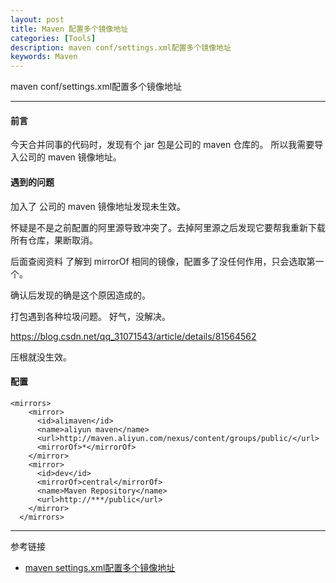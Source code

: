 ```yaml
---
layout: post
title: Maven 配置多个镜像地址
categories: [Tools]
description: maven conf/settings.xml配置多个镜像地址
keywords: Maven
---
```


maven conf/settings.xml配置多个镜像地址

---

#### 前言

今天合并同事的代码时，发现有个 jar 包是公司的 maven 仓库的。
所以我需要导入公司的 maven 镜像地址。

#### 遇到的问题

加入了 公司的 maven 镜像地址发现未生效。

怀疑是不是之前配置的阿里源导致冲突了。去掉阿里源之后发现它要帮我重新下载所有仓库，果断取消。

后面查阅资料 了解到 mirrorOf 相同的镜像，配置多了没任何作用，只会选取第一个。

确认后发现的确是这个原因造成的。

打包遇到各种垃圾问题。 好气，没解决。

https://blog.csdn.net/qq_31071543/article/details/81564562

压根就没生效。

#### 配置

``` 
<mirrors>
    <mirror>
      <id>alimaven</id>
      <name>aliyun maven</name>
      <url>http://maven.aliyun.com/nexus/content/groups/public/</url>
      <mirrorOf>*</mirrorOf>
    </mirror>
    <mirror>
      <id>dev</id>
      <mirrorOf>central</mirrorOf>
      <name>Maven Repository</name>
      <url>http://***/public</url>
    </mirror>
  </mirrors>
```

---
参考链接
* [maven settings.xml配置多个镜像地址](https://blog.csdn.net/u010072711/article/details/80516899)

